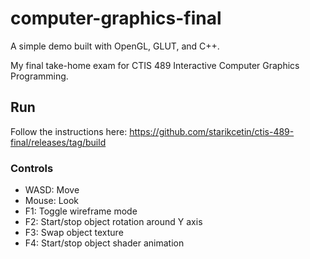 # computer-graphics-final

A simple demo built with OpenGL, GLUT, and C++.

My final take-home exam for CTIS 489 Interactive Computer Graphics Programming.

## Run

Follow the instructions here: https://github.com/starikcetin/ctis-489-final/releases/tag/build

### Controls

- WASD: Move
- Mouse: Look
- F1: Toggle wireframe mode
- F2: Start/stop object rotation around Y axis
- F3: Swap object texture
- F4: Start/stop object shader animation

